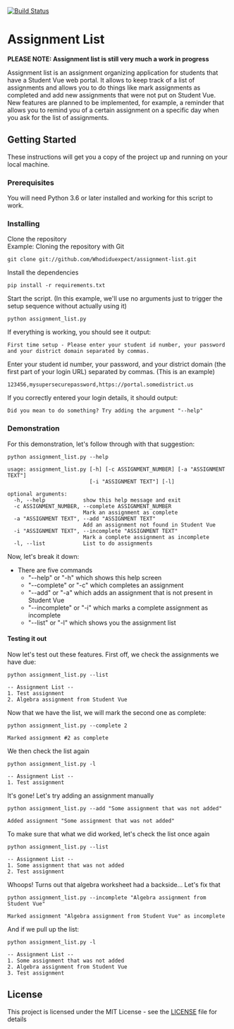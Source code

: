 [![Build Status](https://travis-ci.org/Whodiduexpect/assignment-list.svg?branch=master)](https://travis-ci.org/Whodiduexpect/assignment-list)
# Assignment List
**PLEASE NOTE: Assignment list is still very much a work in progress**

Assignment list is an assignment organizing application for students that have a Student Vue web portal. It allows to keep track of a list of assignments and allows you to do things like mark assignments as completed and add new assignments that were not put on Student Vue. New features are planned to be implemented, for example, a reminder that allows you to remind you of a certain assignment on a specific day when you ask for the list of assignments.

## Getting Started

These instructions will get you a copy of the project up and running on your local machine.

### Prerequisites

You will need Python 3.6 or later installed and working for this script to work.

### Installing

Clone the repository<br>
Example: Cloning the repository with Git
```
git clone git://github.com/Whodiduexpect/assignment-list.git
```

Install the dependencies

```
pip install -r requirements.txt
```

Start the script. (In this example, we'll use no arguments just to trigger the setup sequence without actually using it)

```
python assignment_list.py
```

If everything is working, you should see it output:
```
First time setup - Please enter your student id number, your password and your district domain separated by commas.
```
Enter your student id number, your password, and your district domain (the first part of your login URL) separated by commas.
(This is an example)
```
123456,mysupersecurepassword,https://portal.somedistrict.us
```
If you correctly entered your login details, it should output:
```
Did you mean to do something? Try adding the argument "--help"
```
### Demonstration
For this demonstration, let's follow through with that suggestion:
```
python assignment_list.py --help
```
```
usage: assignment_list.py [-h] [-c ASSIGNMENT_NUMBER] [-a "ASSIGNMENT TEXT"]
                          [-i "ASSIGNMENT TEXT"] [-l]

optional arguments:
  -h, --help            show this help message and exit
  -c ASSIGNMENT_NUMBER, --complete ASSIGNMENT_NUMBER
                        Mark an assignment as complete
  -a "ASSIGNMENT TEXT", --add "ASSIGNMENT TEXT"
                        Add an assignment not found in Student Vue
  -i "ASSIGNMENT TEXT", --incomplete "ASSIGNMENT TEXT"
                        Mark a complete assignment as incomplete
  -l, --list            List to do assignments
```
Now, let's break it down:
* There are five commands
    - "--help" or "-h" which shows this help screen
    - "--complete" or "-c" which completes an assignment
    - "--add" or "-a" which adds an assignment that is not present in Student Vue
    - "--incomplete" or "-i" which marks a complete assignment as incomplete
    - "--list" or "-l" which shows you the assignment list
#### Testing it out
Now let's test out these features.
First off, we check the assignments we have due:
```
python assignment_list.py --list
```
```
-- Assignment List --
1. Test assignment
2. Algebra assignment from Student Vue
```
Now that we have the list, we will mark the second one as complete:
```
python assignment_list.py --complete 2
```
```
Marked assignment #2 as complete
```
We then check the list again
```
python assignment_list.py -l
```
```
-- Assignment List --
1. Test assignment
```
It's gone! Let's try adding an assignment manually
```
python assignment_list.py --add "Some assignment that was not added"
```
```
Added assignment "Some assignment that was not added"
```
To make sure that what we did worked, let's check the list once again
```
python assignment_list.py --list
```
```
-- Assignment List --
1. Some assignment that was not added
2. Test assignment
```
Whoops! Turns out that algebra worksheet had a backside... Let's fix that
```
python assignment_list.py --incomplete "Algebra assignment from Student Vue"
```
```
Marked assignment "Algebra assignment from Student Vue" as incomplete
```
And if we pull up the list:
```
python assignment_list.py -l
```
```
-- Assignment List --
1. Some assignment that was not added
2. Algebra assignment from Student Vue
3. Test assignment
```

## License

This project is licensed under the MIT License - see the [LICENSE](LICENSE) file for details
